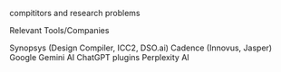 compititors and research problems 

Relevant Tools/Companies

  Synopsys (Design Compiler, ICC2, DSO.ai)
  Cadence (Innovus, Jasper)
  Google Gemini AI
  ChatGPT plugins
  Perplexity AI
